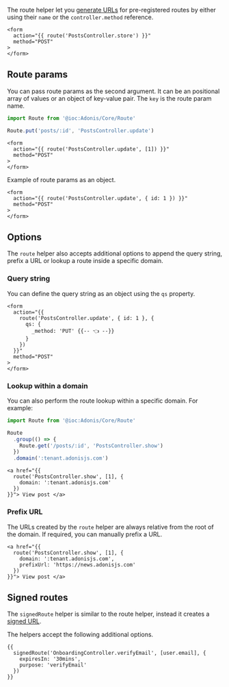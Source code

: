 The route helper let you [generate URLs](../../../guides/http/routing.md#url-generation) for pre-registered routes by either using their `name` or the `controller.method` reference.

```edge
<form
  action="{{ route('PostsController.store') }}"
  method="POST"
>
</form>
```

## Route params

You can pass route params as the second argument. It can be an positional array of values or an object of key-value pair. The `key` is the route param name.

```ts
import Route from '@ioc:Adonis/Core/Route'

Route.put('posts/:id', 'PostsController.update')
```

```edge
<form
  action="{{ route('PostsController.update', [1]) }}"
  method="POST"
>
</form>
```

Example of route params as an object.

```edge
<form
  action="{{ route('PostsController.update', { id: 1 }) }}"
  method="POST"
>
</form>
```

## Options
The `route` helper also accepts additional options to append the query string, prefix a URL or lookup a route inside a specific domain.

### Query string
You can define the query string as an object using the `qs` property.

```edge
<form
  action="{{
    route('PostsController.update', { id: 1 }, {
      qs: {
        _method: 'PUT' {{-- 👈 --}}
      }
    })
  }}"
  method="POST"
>
</form>
```

### Lookup within a domain
You can also perform the route lookup within a specific domain. For example:

```ts
import Route from '@ioc:Adonis/Core/Route'

Route
  .group(() => {
    Route.get('/posts/:id', 'PostsController.show')
  })
  .domain(':tenant.adonisjs.com')
```

```edge
<a href="{{
  route('PostsController.show', [1], {
    domain: ':tenant.adonisjs.com'
  })
}}"> View post </a>
```

### Prefix URL
The URLs created by the `route` helper are always relative from the root of the domain. If required, you can manually prefix a URL.

```edge
<a href="{{
  route('PostsController.show', [1], {
    domain: ':tenant.adonisjs.com',
    prefixUrl: 'https://news.adonisjs.com'
  })
}}"> View post </a>
```

## Signed routes
The `signedRoute` helper is similar to the route helper, instead it creates a [signed URL](../../../guides/security/signed-urls.md).

The helpers accept the following additional options.

```edge
{{
  signedRoute('OnboardingController.verifyEmail', [user.email], {
    expiresIn: '30mins',
    purpose: 'verifyEmail'
  })
}}
```
